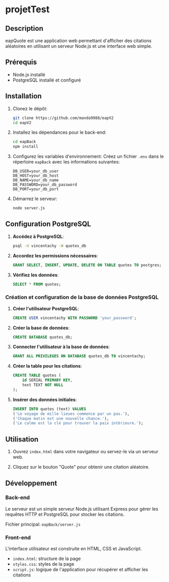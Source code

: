 # projetTest

## Description

eapQuote est une application web permettant d'afficher des citations aléatoires en utilisant un serveur Node.js et une interface web simple.

## Prérequis

- Node.js installé
- PostgreSQL installé et configuré

## Installation

1. Clonez le dépôt:

   ```sh
   git clone https://github.com/manda9988/eapV2
   cd eapV2
   ```

2. Installez les dépendances pour le back-end:

   ```sh
   cd eapBack
   npm install
   ```

3. Configurez les variables d'environnement:
   Créez un fichier `.env` dans le répertoire `eapBack` avec les informations suivantes:

   ```env
   DB_USER=your_db_user
   DB_HOST=your_db_host
   DB_NAME=your_db_name
   DB_PASSWORD=your_db_password
   DB_PORT=your_db_port
   ```

4. Démarrez le serveur:

   ```sh
   node server.js
   ```

## Configuration PostgreSQL

1. **Accédez à PostgreSQL**:

   ```sh
   psql -U vincentachy -W quotes_db
   ```

2. **Accordez les permissions nécessaires**:

   ```sql
   GRANT SELECT, INSERT, UPDATE, DELETE ON TABLE quotes TO postgres;
   ```

3. **Vérifiez les données**:
   ```sql
   SELECT * FROM quotes;
   ```

### Création et configuration de la base de données PostgreSQL

1. **Créer l'utilisateur PostgreSQL**:

   ```sql
   CREATE USER vincentachy WITH PASSWORD 'your_password';
   ```

2. **Créer la base de données**:

   ```sql
   CREATE DATABASE quotes_db;
   ```

3. **Connecter l'utilisateur à la base de données**:

   ```sql
   GRANT ALL PRIVILEGES ON DATABASE quotes_db TO vincentachy;
   ```

4. **Créer la table pour les citations**:

   ```sql
   CREATE TABLE quotes (
       id SERIAL PRIMARY KEY,
       text TEXT NOT NULL
   );
   ```

5. **Insérer des données initiales**:
   ```sql
   INSERT INTO quotes (text) VALUES
   ('Le voyage de mille lieues commence par un pas.'),
   ('Chaque matin est une nouvelle chance.'),
   ('Le calme est la clé pour trouver la paix intérieure.');
   ```

## Utilisation

1. Ouvrez `index.html` dans votre navigateur ou servez-le via un serveur web.

2. Cliquez sur le bouton "Quote" pour obtenir une citation aléatoire.

## Développement

### Back-end

Le serveur est un simple serveur Node.js utilisant Express pour gérer les requêtes HTTP et PostgreSQL pour stocker les citations.

Fichier principal: `eapBack/server.js`

### Front-end

L'interface utilisateur est construite en HTML, CSS et JavaScript.

- `index.html`: structure de la page
- `styles.css`: styles de la page
- `script.js`: logique de l'application pour récupérer et afficher les citations
